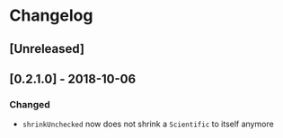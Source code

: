 # Changelog

## [Unreleased]

## [0.2.1.0] - 2018-10-06

### Changed

* `shrinkUnchecked` now does not shrink a `Scientific` to itself anymore
